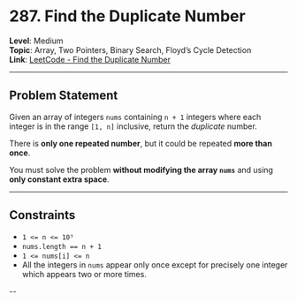 # 287. Find the Duplicate Number

**Level**: Medium  
**Topic**: Array, Two Pointers, Binary Search, Floyd’s Cycle Detection  
**Link**: [LeetCode - Find the Duplicate Number](https://leetcode.com/problems/find-the-duplicate-number/)

---

## Problem Statement

Given an array of integers `nums` containing `n + 1` integers where each integer is in the range `[1, n]` inclusive, return the *duplicate* number.

There is **only one repeated number**, but it could be repeated **more than once**.

You must solve the problem **without modifying the array `nums`** and using **only constant extra space**.

---

## Constraints

- `1 <= n <= 10⁵`
- `nums.length == n + 1`
- `1 <= nums[i] <= n`
- All the integers in `nums` appear only once except for precisely one integer which appears two or more times.

--
